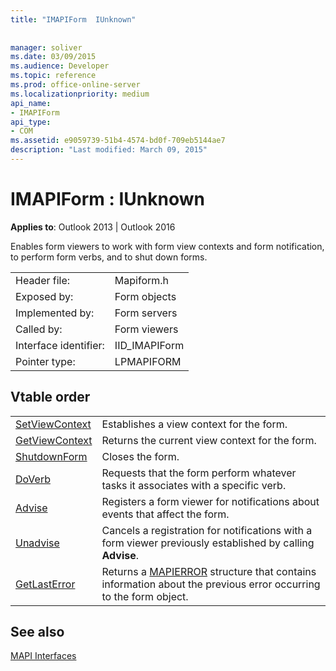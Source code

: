 ```yaml
---
title: "IMAPIForm  IUnknown"
 
 
manager: soliver
ms.date: 03/09/2015
ms.audience: Developer
ms.topic: reference
ms.prod: office-online-server
ms.localizationpriority: medium
api_name:
- IMAPIForm
api_type:
- COM
ms.assetid: e9059739-51b4-4574-bd0f-709eb5144ae7
description: "Last modified: March 09, 2015"
---
```


# IMAPIForm : IUnknown

  
  
**Applies to**: Outlook 2013 | Outlook 2016 
  
Enables form viewers to work with form view contexts and form notification, to perform form verbs, and to shut down forms.
  
|||
|:-----|:-----|
|Header file:  <br/> |Mapiform.h  <br/> |
|Exposed by:  <br/> |Form objects  <br/> |
|Implemented by:  <br/> |Form servers  <br/> |
|Called by:  <br/> |Form viewers  <br/> |
|Interface identifier:  <br/> |IID_IMAPIForm  <br/> |
|Pointer type:  <br/> |LPMAPIFORM  <br/> |
   
## Vtable order

|||
|:-----|:-----|
|[SetViewContext](imapiform-setviewcontext.md) <br/> |Establishes a view context for the form.  <br/> |
|[GetViewContext](imapiform-getviewcontext.md) <br/> |Returns the current view context for the form.  <br/> |
|[ShutdownForm](imapiform-shutdownform.md) <br/> |Closes the form.  <br/> |
|[DoVerb](imapiform-doverb.md) <br/> |Requests that the form perform whatever tasks it associates with a specific verb.  <br/> |
|[Advise](imapiform-advise.md) <br/> |Registers a form viewer for notifications about events that affect the form.  <br/> |
|[Unadvise](imapiform-unadvise.md) <br/> |Cancels a registration for notifications with a form viewer previously established by calling **Advise**.  <br/> |
|[GetLastError](imapiform-getlasterror.md) <br/> |Returns a [MAPIERROR](mapierror.md) structure that contains information about the previous error occurring to the form object.  <br/> |
   
## See also



[MAPI Interfaces](mapi-interfaces.md)

